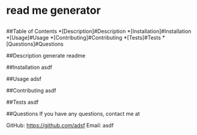 # read me generator

  ##
  ###

  ##Table of Contents
  *[Description]#Description
  *[Installation]#Installation
  *[Usage]#Usage
  *[Contributing]#Contributing
  *[Tests]#Tests
  *[Questions]#Questions

  ##Description
  generate readme

  ##Installation
  asdf

  ##Usage
  adsf

  ##Contributing
  asdf

  ##Tests
  asdf

  ##Questions
  If you have any questions, contact me at

  GitHub: https://github.com/adsf
  Email: asdf
